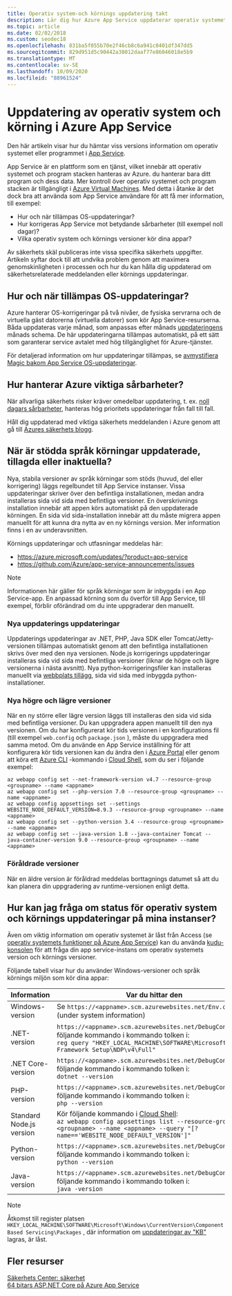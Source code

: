 ```yaml
---
title: Operativ system-och körnings uppdatering takt
description: Lär dig hur Azure App Service uppdaterar operativ systemet och körnings miljön, vilka körningar och korrigerings nivåer dina appar har och hur du kan få uppdaterings meddelanden.
ms.topic: article
ms.date: 02/02/2018
ms.custom: seodec18
ms.openlocfilehash: 831ba5f055b70e2f46cb8c6a941c0401df347dd5
ms.sourcegitcommit: 829d951d5c90442a38012daaf77e86046018e5b9
ms.translationtype: MT
ms.contentlocale: sv-SE
ms.lasthandoff: 10/09/2020
ms.locfileid: "88961524"
---
```

# <a name="os-and-runtime-patching-in-azure-app-service"></a>Uppdatering av operativ system och körning i Azure App Service

Den här artikeln visar hur du hämtar viss versions information om operativ systemet eller programmet i [App Service](overview.md). 

App Service är en plattform som en tjänst, vilket innebär att operativ systemet och program stacken hanteras av Azure. du hanterar bara ditt program och dess data. Mer kontroll över operativ systemet och program stacken är tillgängligt i [Azure Virtual Machines](../virtual-machines/index.yml). Med detta i åtanke är det dock bra att använda som App Service användare för att få mer information, till exempel:

-   Hur och när tillämpas OS-uppdateringar?
-   Hur korrigeras App Service mot betydande sårbarheter (till exempel noll dagar)?
-   Vilka operativ system och körnings versioner kör dina appar?

Av säkerhets skäl publiceras inte vissa specifika säkerhets uppgifter. Artikeln syftar dock till att undvika problem genom att maximera genomskinligheten i processen och hur du kan hålla dig uppdaterad om säkerhetsrelaterade meddelanden eller körnings uppdateringar.

## <a name="how-and-when-are-os-updates-applied"></a>Hur och när tillämpas OS-uppdateringar?

Azure hanterar OS-korrigeringar på två nivåer, de fysiska servrarna och de virtuella gäst datorerna (virtuella datorer) som kör App Service-resurserna. Båda uppdateras varje månad, som anpassas efter månads [uppdateringens](/security-updates/) månads schema. De här uppdateringarna tillämpas automatiskt, på ett sätt som garanterar service avtalet med hög tillgänglighet för Azure-tjänster. 

För detaljerad information om hur uppdateringar tillämpas, se [avmystifiera Magic bakom App Service OS-uppdateringar](https://azure.github.io/AppService/2018/01/18/Demystifying-the-magic-behind-App-Service-OS-updates.html).

## <a name="how-does-azure-deal-with-significant-vulnerabilities"></a>Hur hanterar Azure viktiga sårbarheter?

När allvarliga säkerhets risker kräver omedelbar uppdatering, t. ex. [noll dagars sårbarheter](https://wikipedia.org/wiki/Zero-day_(computing)), hanteras hög prioritets uppdateringar från fall till fall.

Håll dig uppdaterad med viktiga säkerhets meddelanden i Azure genom att gå till [Azures säkerhets blogg](https://azure.microsoft.com/blog/topics/security/). 

## <a name="when-are-supported-language-runtimes-updated-added-or-deprecated"></a>När är stödda språk körningar uppdaterade, tillagda eller inaktuella?

Nya, stabila versioner av språk körningar som stöds (huvud, del eller korrigering) läggs regelbundet till App Service instanser. Vissa uppdateringar skriver över den befintliga installationen, medan andra installeras sida vid sida med befintliga versioner. En överskrivnings installation innebär att appen körs automatiskt på den uppdaterade körningen. En sida vid sida-installation innebär att du måste migrera appen manuellt för att kunna dra nytta av en ny körnings version. Mer information finns i en av underavsnitten.

Körnings uppdateringar och utfasningar meddelas här:

- https://azure.microsoft.com/updates/?product=app-service 
- https://github.com/Azure/app-service-announcements/issues

> [!NOTE] 
> Informationen här gäller för språk körningar som är inbyggda i en App Service-app. En anpassad körning som du överför till App Service, till exempel, förblir oförändrad om du inte uppgraderar den manuellt.
>
>

### <a name="new-patch-updates"></a>Nya uppdaterings uppdateringar

Uppdaterings uppdateringar av .NET, PHP, Java SDK eller Tomcat/Jetty-versionen tillämpas automatiskt genom att den befintliga installationen skrivs över med den nya versionen. Node.js korrigerings uppdateringar installeras sida vid sida med befintliga versioner (liknar de högre och lägre versionerna i nästa avsnitt). Nya python-korrigeringsfiler kan installeras manuellt via [webbplats tillägg](https://azure.microsoft.com/blog/azure-web-sites-extensions/), sida vid sida med inbyggda python-installationer.

### <a name="new-major-and-minor-versions"></a>Nya högre och lägre versioner

När en ny större eller lägre version läggs till installeras den sida vid sida med befintliga versioner. Du kan uppgradera appen manuellt till den nya versionen. Om du har konfigurerat kör tids versionen i en konfigurations fil (till exempel `web.config` och `package.json` ), måste du uppgradera med samma metod. Om du använde en App Service inställning för att konfigurera kör tids versionen kan du ändra den i [Azure Portal](https://portal.azure.com) eller genom att köra ett [Azure CLI](/cli/azure/get-started-with-azure-cli) -kommando i [Cloud Shell](../cloud-shell/overview.md), som du ser i följande exempel:

```azurecli-interactive
az webapp config set --net-framework-version v4.7 --resource-group <groupname> --name <appname>
az webapp config set --php-version 7.0 --resource-group <groupname> --name <appname>
az webapp config appsettings set --settings WEBSITE_NODE_DEFAULT_VERSION=8.9.3 --resource-group <groupname> --name <appname>
az webapp config set --python-version 3.4 --resource-group <groupname> --name <appname>
az webapp config set --java-version 1.8 --java-container Tomcat --java-container-version 9.0 --resource-group <groupname> --name <appname>
```

### <a name="deprecated-versions"></a>Föråldrade versioner  

När en äldre version är föråldrad meddelas borttagnings datumet så att du kan planera din uppgradering av runtime-versionen enligt detta. 

## <a name="how-can-i-query-os-and-runtime-update-status-on-my-instances"></a>Hur kan jag fråga om status för operativ system och körnings uppdateringar på mina instanser?  

Även om viktig information om operativ systemet är låst från Access (se [operativ systemets funktioner på Azure App Service](operating-system-functionality.md)) kan du använda [kudu-konsolen](https://github.com/projectkudu/kudu/wiki/Kudu-console) för att fråga din app service-instans om operativ systemets version och körnings versioner. 

Följande tabell visar hur du använder Windows-versioner och språk körnings miljön som kör dina appar:

| Information | Var du hittar den | 
|-|-|
| Windows-version | Se `https://<appname>.scm.azurewebsites.net/Env.cshtml` (under system information) |
| .NET-version | `https://<appname>.scm.azurewebsites.net/DebugConsole`Kör följande kommando i kommando tolken i: <br>`reg query "HKEY_LOCAL_MACHINE\SOFTWARE\Microsoft\NET Framework Setup\NDP\v4\Full"` |
| .NET Core-version | `https://<appname>.scm.azurewebsites.net/DebugConsole`Kör följande kommando i kommando tolken i: <br> `dotnet --version` |
| PHP-version | `https://<appname>.scm.azurewebsites.net/DebugConsole`Kör följande kommando i kommando tolken i: <br> `php --version` |
| Standard Node.js version | Kör följande kommando i [Cloud Shell](../cloud-shell/overview.md): <br> `az webapp config appsettings list --resource-group <groupname> --name <appname> --query "[?name=='WEBSITE_NODE_DEFAULT_VERSION']"` |
| Python-version | `https://<appname>.scm.azurewebsites.net/DebugConsole`Kör följande kommando i kommando tolken i: <br> `python --version` |  
| Java-version | `https://<appname>.scm.azurewebsites.net/DebugConsole`Kör följande kommando i kommando tolken i: <br> `java -version` |  

> [!NOTE]  
> Åtkomst till register platsen `HKEY_LOCAL_MACHINE\SOFTWARE\Microsoft\Windows\CurrentVersion\Component Based Servicing\Packages` , där information om [uppdateringar av "KB"](/security-updates/SecurityBulletins/securitybulletins) lagras, är låst.
>
>

## <a name="more-resources"></a>Fler resurser

[Säkerhets Center: säkerhet](https://www.microsoft.com/en-us/trustcenter/security)  
[64 bitars ASP.NET Core på Azure App Service](https://gist.github.com/glennc/e705cd85c9680d6a8f1bdb62099c7ac7)